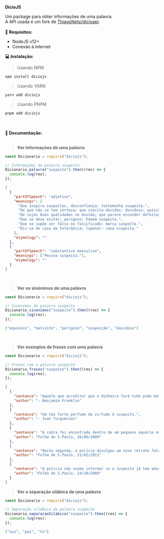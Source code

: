 **DicioJS**

Um package para obter informações de uma palavra.
<br>A API usada é um fork de [ThiagoNelsi/dicioapi](https://github.com/ThiagoNelsi/dicio-api).
<br><br>
**🔧 Requisitos:**
<br>

- NodeJS v12+<br>
- Conexão á internet
  <br>

**💻 Instalação:**
<br>

> Usando NPM

```sh
npm install diciojs
```

> Usando YARN

```sh
yarn add diciojs
```

> Usando PNPM

```sh
pnpm add diciojs
```

<br><br>
**📖 Documentação:**
<br><br>

> **Ver informações de uma palavra**

```js
const Dicionario = require("diciojs");

// Informações da palavra suspeito
Dicionario.palavra("suspeito").then((res) => {
  console.log(res);
});
```

```json
[
  {
    "partOfSpeech": "adjetivo",
    "meanings": [
      "Que inspira suspeitas, desconfiança: testemunha suspeita.",
      "De que não se tem certeza; que suscita dúvidas; duvidoso: opinião suspeita.",
      "De cujas boas qualidades se duvida; que parece esconder defeitos ou vícios: amizade suspeita.",
      "Que se deve evitar; perigoso: homem suspeito.",
      "Que se supõe ser falso ou falsificado: marca suspeita.",
      "Diz-se de casa de tolerância; lupanar: casa suspeita."
    ],
    "etymology": ""
  },
  {
    "partOfSpeech": "substantivo masculino",
    "meanings": ["Pessoa suspeita."],
    "etymology": ""
  }
]
```

<br>

> **Ver os sinónimos de uma palavra**

```js
const Dicionario = require("diciojs");

// Sinonimos da palavra suspeito
Dicionario.sinonimos("suspeito").then((res) => {
  console.log(res);
});
```

```json
["equívoco", "malvisto", "perigoso", "suspeição", "duvidoso"]
```

<br>

> **Ver exemplos de frases com uma palavra**

```js
const Dicionario = require("diciojs");

// Frases com a palavra suspeito
Dicionario.frases("suspeito").then((res) => {
  console.log(res);
});
```

```json
[
  {
    "sentence": "Aquele que acreditar que o dinheiro fará tudo pode bem ser suspeito de fazer tudo por dinheiro.",
    "author": "- Benjamim Franklin"
  },
  {
    "sentence": "Um tão forte perfume de virtude é suspeito.",
    "author": "- Ivan Turgueniev"
  },
  {
    "sentence": "A cobra foi encontrada dentro de um pequeno aquário na lavanderia da casa de um homem de 30 anos suspeito de comprar produtos roubados.",
    "author": "Folha de S.Paulo, 26/06/2009"
  },
  {
    "sentence": "Nesta segunda, a polícia divulgou um novo retrato falado do suspeito de atirar contra o ex-árbitro.",
    "author": "Folha de S.Paulo, 21/02/2011"
  },
  {
    "sentence": "A polícia não soube informar se o suspeito já tem advogado, nem o que ele argumenta em sua defesa.",
    "author": "Folha de S.Paulo, 24/10/2009"
  }
]
```

> **Ver a separação silábica de uma palavra**

```js
const Dicionario = require("diciojs");

// Separação silábica da palavra suspeito
Dicionario.separacaoSilabica("suspeito").then((res) => {
  console.log(res);
});
```

```json
["sus", "pei", "to"]
```
